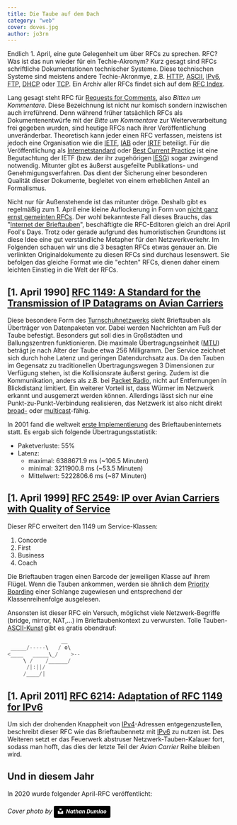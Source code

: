 ```yaml
---
title: Die Taube auf dem Dach
category: "web"
cover: doves.jpg
author: jo3rn
---
```


Endlich 1. April, eine gute Gelegenheit um über RFCs zu sprechen. RFC? Was ist das nun wieder für ein Techie-Akronym? Kurz gesagt sind RFCs schriftliche Dokumentationen technischer Systeme. Diese technischen Systeme sind meistens andere Techie-Akronmye, z.B. [HTTP](https://tools.ietf.org/html/rfc7540), [ASCII](https://tools.ietf.org/html/rfc20), [IPv6](https://tools.ietf.org/html/rfc8200), [FTP](https://tools.ietf.org/html/rfc959), [DHCP](https://tools.ietf.org/html/rfc2131) oder [TCP](https://tools.ietf.org/html/rfc793). Ein Archiv aller RFCs findet sich auf dem [RFC Index](https://www.rfc-editor.org/rfc-index-100a.html).

Lang gesagt steht RFC für [Requests for Comments](https://en.wikipedia.org/wiki/Request_for_Comments), also *Bitten um Kommentare*. Diese Bezeichnung ist nicht nur komisch sondern inzwischen auch irreführend. Denn während früher tatsächlich RFCs als Dokumentenentwürfe mit der *Bitte um Kommentare* zur Weiterverarbeitung frei gegeben wurden, sind heutige RFCs nach ihrer Veröffentlichung unveränderbar. Theoretisch kann jeder einen RFC verfassen, meistens ist jedoch eine Organisation wie die [IETF](https://www.ietf.org/), [IAB](https://www.iab.org/) oder [IRTF](https://irtf.org/) beteiligt. Für die Veröffentlichung als [Internetstandard](https://www.rfc-editor.org/standards) oder [Best Current Practice](http://www.rfc-editor.org/search/rfc_search_detail.php?page=All&rfc=bcp) ist eine Begutachtung der IETF (bzw. der ihr  zugehörigen [IESG](https://www.ietf.org/about/groups/iesg/)) sogar zwingend notwendig. Mitunter gibt es äußerst ausgefeilte Publikations- und Genehmigungsverfahren. Das dient der Sicherung einer besonderen Qualität dieser Dokumente, begleitet von einem erheblichen Anteil an Formalismus.

Nicht nur für Außenstehende ist das mitunter dröge. Deshalb gibt es regelmäßig zum 1. April eine kleine Auflockerung in Form von [nicht ganz ernst gemeinten RFCs](https://en.wikipedia.org/wiki/April_Fools%27_Day_Request_for_Comments). Der wohl bekannteste Fall dieses Brauchs, das "[Internet der Brieftauben](https://de.wikipedia.org/wiki/Internet_Protocol_over_Avian_Carriers)", beschäftigte die RFC-Editoren gleich an drei April Fool's Days. Trotz oder gerade aufgrund des humoristischen Grundtons ist diese Idee eine gut verständliche Metapher für den Netzwerkverkehr. Im Folgenden schauen wir uns die 3 besagten RFCs etwas genauer an. Die verlinkten Originaldokumente zu diesen RFCs sind durchaus lesenswert. Sie befolgen das gleiche Format wie die "echten" RFCs, dienen daher einem leichten Einstieg in die Welt der RFCs.

## [1. April 1990] [RFC 1149: A Standard for the Transmission of IP Datagrams on Avian Carriers](https://tools.ietf.org/html/rfc1149)

Diese besondere Form des [Turnschuhnetzwerks](https://de.wikipedia.org/wiki/Turnschuhnetzwerk) sieht Brieftauben als Überträger von Datenpaketen vor. Dabei werden Nachrichten am Fuß der Taube befestigt. Besonders gut soll dies in Großstädten und Ballungszentren funktionieren. Die maximale Übertragungseinheit ([MTU](https://de.wikipedia.org/wiki/Maximum_Transmission_Unit)) beträgt je nach Alter der Taube etwa 256 Milligramm. Der Service zeichnet sich durch hohe Latenz und geringen Datendurchsatz aus. Da den Tauben im Gegensatz zu traditionellen Übertragungswegen 3 Dimensionen zur Verfügung stehen, ist die Kollisionsrate äußerst gering. Zudem ist die Kommunikation, anders als z.B. bei [Packet Radio](https://de.wikipedia.org/wiki/Packet_Radio), nicht auf Entfernungen in Blickdistanz limitiert. Ein weiterer Vorteil ist, dass Würmer im Netzwerk erkannt und ausgemerzt werden können. Allerdings lässt sich nur eine Punkt-zu-Punkt-Verbindung realisieren, das Netzwerk ist also nicht direkt [broad-](https://de.wikipedia.org/wiki/Broadcast) oder [multicast](https://de.wikipedia.org/wiki/Multicast)-fähig.

In 2001 fand die weltweit [erste Implementierung](https://www.blug.linux.no/rfc1149/) des Brieftaubeninternets statt. Es ergab sich folgende Übertragungsstatistik:
* Paketverluste: 55%
* Latenz:
    * maximal: 6388671.9 ms (~106.5 Minuten)
    * minimal: 3211900.8 ms (~53.5 Minuten)
    * Mittelwert: 5222806.6 ms (~87 Minuten)

## [1. April 1999] [RFC 2549: IP over Avian Carriers with Quality of Service](https://tools.ietf.org/html/rfc2549)

Dieser RFC erweitert den 1149 um Service-Klassen:
1. Concorde
2. First
3. Business
4. Coach

Die Brieftauben tragen einen Barcode der jeweiligen Klasse auf ihrem Flügel. Wenn die Tauben ankommen, werden sie ähnlich dem [Priority Boarding](https://www.expedia.de/explore/reiselexikon-priority-boarding) einer Schlange zugewiesen und entsprechend der Klassenreihenfolge ausgelesen.

Ansonsten ist dieser RFC ein Versuch, möglichst viele Netzwerk-Begriffe (bridge, mirror, NAT,...) im Brieftaubenkontext zu verwursten. Tolle Tauben-[ASCII-Kunst](https://de.wikipedia.org/wiki/ASCII-Art) gibt es gratis obendrauf:

``` java
                 __
 _____/-----\   / o\    
<____   _____\_/    >--    
     \ /    /______/    
      /|:||/    
     /____/|     
```

## [1. April 2011] [RFC 6214: Adaptation of RFC 1149 for IPv6](https://tools.ietf.org/html/rfc6214)

Um sich der drohenden Knappheit von [IPv4](https://de.wikipedia.org/wiki/IPv4)-Adressen entgegenzustellen, beschreibt dieser RFC wie das Brieftaubennetz mit [IPv6](https://de.wikipedia.org/wiki/IPv6) zu nutzen ist. Des Weiteren setzt er das Feuerwerk abstruser Netzwerk-Tauben-Kalauer fort, sodass man hofft, das dies der letzte Teil der *Avian Carrier* Reihe bleiben wird.

## Und in diesem Jahr

In 2020 wurde folgender April-RFC veröffentlicht: 

###### Cover photo by <a style="background-color:black;color:white;text-decoration:none;padding:4px 6px;font-family:-apple-system, BlinkMacSystemFont, &quot;San Francisco&quot;, &quot;Helvetica Neue&quot;, Helvetica, Ubuntu, Roboto, Noto, &quot;Segoe UI&quot;, Arial, sans-serif;font-size:12px;font-weight:bold;line-height:1.2;display:inline-block;border-radius:3px" href="https://unsplash.com/@nate_dumlao?utm_medium=referral&amp;utm_campaign=photographer-credit&amp;utm_content=creditBadge" target="_blank" rel="noopener noreferrer" title="Download free do whatever you want high-resolution photos from Nathan Dumlao"><span style="display:inline-block;padding:2px 3px"><svg xmlns="http://www.w3.org/2000/svg" style="height:12px;width:auto;position:relative;vertical-align:middle;top:-2px;fill:white" viewBox="0 0 32 32"><path d="M10 9V0h12v9H10zm12 5h10v18H0V14h10v9h12v-9z"></path></svg></span><span style="display:inline-block;padding:2px 3px">Nathan Dumlao</span></a>